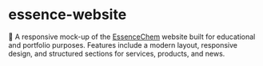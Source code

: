 # essence-website
🌱 A responsive mock-up of the [EssenceChem](https://www.essencechem.com/) website built for educational and portfolio purposes. Features include a modern layout, responsive design, and structured sections for services, products, and news.
